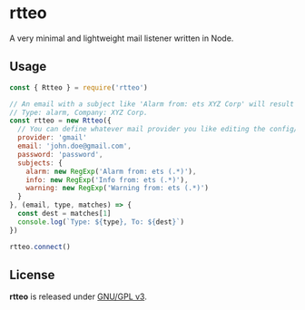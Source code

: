 # rtteo

A very minimal and lightweight mail listener written in Node.

## Usage

```js
const { Rtteo } = require('rtteo')

// An email with a subject like 'Alarm from: ets XYZ Corp' will result in:
// Type: alarm, Company: XYZ Corp.
const rtteo = new Rtteo({
  // You can define whatever mail provider you like editing the config/default.json file
  provider: 'gmail'
  email: 'john.doe@gmail.com',
  password: 'password',
  subjects: {
    alarm: new RegExp('Alarm from: ets (.*)'),
    info: new RegExp('Info from: ets (.*)'),
    warning: new RegExp('Warning from: ets (.*)')
  }
}, (email, type, matches) => {
  const dest = matches[1]
  console.log(`Type: ${type}, To: ${dest}`)
})

rtteo.connect()
```

## License

**rtteo** is released under [GNU/GPL v3](LICENSE).
